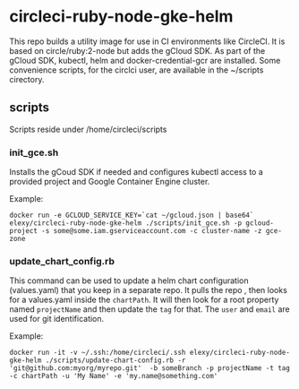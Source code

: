 # circleci-ruby-node-gke-helm

This repo builds a utility image for use in CI environments like CircleCI. It is based on circle/ruby:2-node but adds the gCloud SDK. As part of the gCloud SDK, kubectl, helm and docker-credential-gcr are installed.
Some convenience scripts, for the circlci user, are available in the ~/scripts cirectory.

## scripts
Scripts reside under /home/circleci/scripts

### init_gce.sh
Installs the gCoud SDK if needed and configures kubectl access to a provided project and Google Container Engine cluster.

Example:

```docker run -e GCLOUD_SERVICE_KEY=`cat ~/gcloud.json | base64` elexy/circleci-ruby-node-gke-helm ./scripts/init_gce.sh -p gcloud-project -s some@some.iam.gserviceaccount.com -c cluster-name -z gce-zone```

### update_chart_config.rb
This command can be used to update a helm chart configuration (values.yaml) that you keep in a separate repo. It pulls the repo , then looks for a values.yaml inside the `chartPath`. It will then look for a root property named `projectName` and then update the `tag` for that. The `user` and `email` are used for git identification.

Example:

```docker run -it -v ~/.ssh:/home/circleci/.ssh elexy/circleci-ruby-node-gke-helm ./scripts/update-chart-config.rb -r 'git@github.com:myorg/myrepo.git'  -b someBranch -p projectName -t tag -c chartPath -u 'My Name' -e 'my.name@something.com'```